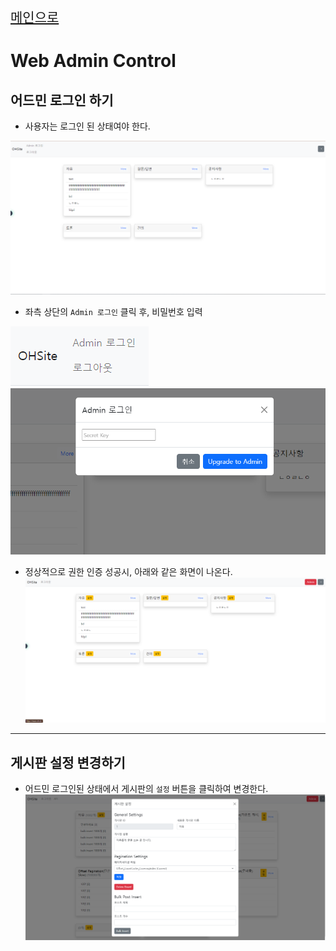 <a href="/README.md" style="font-size: 1.5em;">메인으로</a>

# Web Admin Control




## 어드민 로그인 하기
- 사용자는 로그인 된 상태여야 한다.

![user_index.png](images%2Fuser_index.png)


- 좌측 상단의 `Admin 로그인` 클릭 후, 비밀번호 입력

![adminLogin_Element.png](images%2FadminLogin_Element.png)
![adminLogin_InputModal.png](images%2FadminLogin_InputModal.png)

- 정상적으로 권한 인증 성공시, 아래와 같은 화면이 나온다.
![admin_index.png](images%2Fadmin_index.png)

---

## 게시판 설정 변경하기
- 어드민 로그인된 상태에서 게시판의 `설정` 버튼을 클릭하여 변경한다.
![admin_BoardSettingModal.png](images%2Fadmin_BoardSettingModal.png)